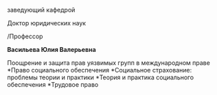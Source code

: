 заведующий кафедрой

Доктор юридических наук

/Профессор

**Васильева Юлия Валерьевна**

Поощрение и защита прав уязвимых групп в международном праве
	*Право социального обеспечения
	*Социальное страхование: проблемы теории и практики
	*Теория и практика социального обеспечения
	*Трудовое право